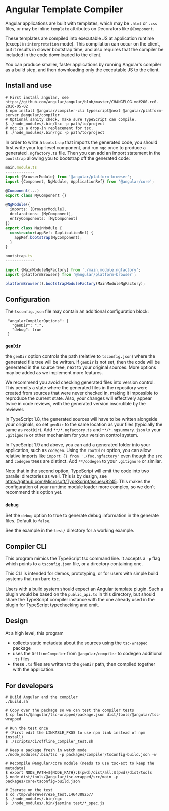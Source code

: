 # Angular Template Compiler

Angular applications are built with templates, which may be `.html` or `.css` files,
or may be inline `template` attributes on Decorators like `@Component`.

These templates are compiled into executable JS at application runtime (except in `interpretation` mode).
This compilation can occur on the client, but it results in slower bootstrap time, and also
requires that the compiler be included in the code downloaded to the client.

You can produce smaller, faster applications by running Angular's compiler as a build step,
and then downloading only the executable JS to the client.

## Install and use

```
# First install angular, see https://github.com/angular/angular/blob/master/CHANGELOG.md#200-rc0-2016-05-02
$ npm install @angular/compiler-cli typescript@next @angular/platform-server @angular/compiler
# Optional sanity check, make sure TypeScript can compile.
$ ./node_modules/.bin/tsc -p path/to/project
# ngc is a drop-in replacement for tsc.
$ ./node_modules/.bin/ngc -p path/to/project
```

In order to write a `bootstrap` that imports the generated code, you should first write your
top-level component, and run `ngc` once to produce a generated `.ngfactory.ts` file.
Then you can add an import statement in the `bootstrap` allowing you to bootstrap off the
generated code:

```typescript
main.module.ts
-------------
import {BrowserModule} from '@angular/platform-browser';
import {Component, NgModule, ApplicationRef} from '@angular/core';

@Component(...)
export class MyComponent {}

@NgModule({
  imports: [BrowserModule],
  declarations: [MyComponent],
  entryComponents: [MyComponent]
})
export class MainModule {
  constructor(appRef: ApplicationRef) {
    appRef.bootstrap(MyComponent);
  }
}

bootstrap.ts
-------------

import {MainModuleNgFactory} from './main.module.ngfactory';
import {platformBrowser} from '@angular/platform-browser';

platformBrowser().bootstrapModuleFactory(MainModuleNgFactory);
```

## Configuration

The `tsconfig.json` file may contain an additional configuration block:
```
 "angularCompilerOptions": {
   "genDir": ".",
   "debug": true
 }
```

### `genDir`

the `genDir` option controls the path (relative to `tsconfig.json`) where the generated file tree
will be written. If `genDir` is not set, then the code will be generated in the source tree, next
to your original sources. More options may be added as we implement more features.

We recommend you avoid checking generated files into version control. This permits a state where
the generated files in the repository were created from sources that were never checked in,
making it impossible to reproduce the current state. Also, your changes will effectively appear
twice in code reviews, with the generated version inscrutible by the reviewer.

In TypeScript 1.8, the generated sources will have to be written alongside your originals,
so set `genDir` to the same location as your files (typicially the same as `rootDir`).
Add `**/*.ngfactory.ts` and `**/*.ngsummary.json` to your `.gitignore` or other mechanism for your
version control system.

In TypeScript 1.9 and above, you can add a generated folder into your application,
such as `codegen`. Using the `rootDirs` option, you can allow relative imports like
`import {} from './foo.ngfactory'` even though the `src` and `codegen` trees are distinct.
Add `**/codegen` to your `.gitignore` or similar.

Note that in the second option, TypeScript will emit the code into two parallel directories
as well. This is by design, see https://github.com/Microsoft/TypeScript/issues/8245.
This makes the configuration of your runtime module loader more complex, so we don't recommend
this option yet.

### `debug`

Set the `debug` option to true to generate debug information in the generate files.
Default to `false`.

See the example in the `test/` directory for a working example.

## Compiler CLI

This program mimics the TypeScript tsc command line. It accepts a `-p` flag which points to a
`tsconfig.json` file, or a directory containing one.

This CLI is intended for demos, prototyping, or for users with simple build systems
that run bare `tsc`.

Users with a build system should expect an Angular template plugin. Such a plugin would be
based on the `public_api.ts` in this directory, but should share the TypeScript compiler instance
with the one already used in the plugin for TypeScript typechecking and emit.

## Design
At a high level, this program
- collects static metadata about the sources using the `tsc-wrapped` package
- uses the `OfflineCompiler` from `@angular/compiler` to codegen additional `.ts` files
- these `.ts` files are written to the `genDir` path, then compiled together with the application.

## For developers
```
# Build Angular and the compiler
./build.sh

# Copy over the package so we can test the compiler tests
$ cp tools/@angular/tsc-wrapped/package.json dist/tools/@angular/tsc-wrapped

# Run the test once
# (First edit the LINKABLE_PKGS to use npm link instead of npm install)
$ ./scripts/ci/offline_compiler_test.sh

# Keep a package fresh in watch mode
./node_modules/.bin/tsc -p packages/compiler/tsconfig-build.json -w

# Recompile @angular/core module (needs to use tsc-ext to keep the metadata)
$ export NODE_PATH=${NODE_PATH}:$(pwd)/dist/all:$(pwd)/dist/tools
$ node dist/tools/@angular/tsc-wrapped/src/main -p packages/core/tsconfig-build.json

# Iterate on the test
$ cd /tmp/wherever/e2e_test.1464388257/
$ ./node_modules/.bin/ngc
$ ./node_modules/.bin/jasmine test/*_spec.js
```
